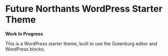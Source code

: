 # Future Northants WordPress Starter Theme

**Work In Progress**

This is a WordPress starter theme, built to use the Gutenburg editor and WordPress blocks.
